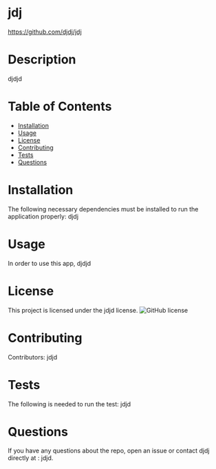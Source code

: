 
# jdj
https://github.com/djdj/jdj
# Description
djdjd
# Table of Contents 
* [Installation](#installation)
* [Usage](#usage)
* [License](#license)
* [Contributing](#contributing)
* [Tests](#tests)
* [Questions](#questions)
# Installation
The following necessary dependencies must be installed to run the application properly: djdj
# Usage
In order to use this app, djdjd
# License
This project is licensed under the jdjd license. 
![GitHub license](https://img.shields.io/badge/license-MIT-blue.svg)
# Contributing
​Contributors: jdjd
# Tests
The following is needed to run the test: jdjd
# Questions
If you have any questions about the repo, open an issue or contact djdj directly at : jdjd.
